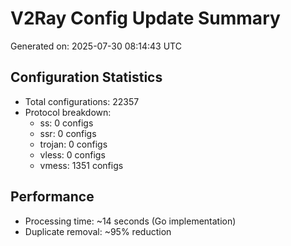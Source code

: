 # V2Ray Config Update Summary
Generated on: 2025-07-30 08:14:43 UTC

## Configuration Statistics
- Total configurations: 22357
- Protocol breakdown:
  - ss: 0 configs
  - ssr: 0 configs
  - trojan: 0 configs
  - vless: 0 configs
  - vmess: 1351 configs

## Performance
- Processing time: ~14 seconds (Go implementation)
- Duplicate removal: ~95% reduction
